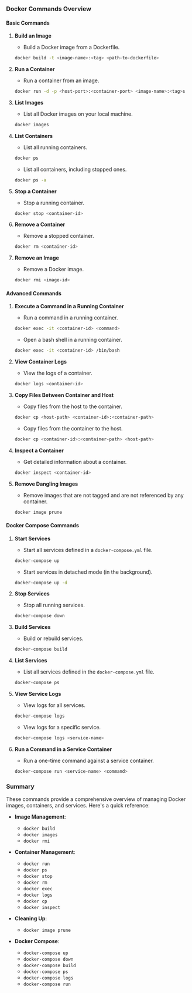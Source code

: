 ### Docker Commands Overview

#### Basic Commands

1. **Build an Image**
   - Build a Docker image from a Dockerfile.
   ```sh
   docker build -t <image-name>:<tag> <path-to-dockerfile>
   ```

2. **Run a Container**
   - Run a container from an image.
   ```sh
   docker run -d -p <host-port>:<container-port> <image-name>:<tag>s
   ```

3. **List Images**
   - List all Docker images on your local machine.
   ```sh
   docker images
   ```

4. **List Containers**
   - List all running containers.
   ```sh
   docker ps
   ```
   - List all containers, including stopped ones.
   ```sh
   docker ps -a
   ```

5. **Stop a Container**
   - Stop a running container.
   ```sh
   docker stop <container-id>
   ```

6. **Remove a Container**
   - Remove a stopped container.
   ```sh
   docker rm <container-id>
   ```

7. **Remove an Image**
   - Remove a Docker image.
   ```sh
   docker rmi <image-id>
   ```

#### Advanced Commands

1. **Execute a Command in a Running Container**
   - Run a command in a running container.
   ```sh
   docker exec -it <container-id> <command>
   ```
   - Open a bash shell in a running container.
   ```sh
   docker exec -it <container-id> /bin/bash
   ```

2. **View Container Logs**
   - View the logs of a container.
   ```sh
   docker logs <container-id>
   ```

3. **Copy Files Between Container and Host**
   - Copy files from the host to the container.
   ```sh
   docker cp <host-path> <container-id>:<container-path>
   ```
   - Copy files from the container to the host.
   ```sh
   docker cp <container-id>:<container-path> <host-path>
   ```

4. **Inspect a Container**
   - Get detailed information about a container.
   ```sh
   docker inspect <container-id>
   ```

5. **Remove Dangling Images**
   - Remove images that are not tagged and are not referenced by any container.
   ```sh
   docker image prune
   ```

#### Docker Compose Commands

1. **Start Services**
   - Start all services defined in a `docker-compose.yml` file.
   ```sh
   docker-compose up
   ```
   - Start services in detached mode (in the background).
   ```sh
   docker-compose up -d
   ```

2. **Stop Services**
   - Stop all running services.
   ```sh
   docker-compose down
   ```

3. **Build Services**
   - Build or rebuild services.
   ```sh
   docker-compose build
   ```

4. **List Services**
   - List all services defined in the `docker-compose.yml` file.
   ```sh
   docker-compose ps
   ```

5. **View Service Logs**
   - View logs for all services.
   ```sh
   docker-compose logs
   ```
   - View logs for a specific service.
   ```sh
   docker-compose logs <service-name>
   ```

6. **Run a Command in a Service Container**
   - Run a one-time command against a service container.
   ```sh
   docker-compose run <service-name> <command>
   ```

### Summary

These commands provide a comprehensive overview of managing Docker images, containers, and services. Here's a quick reference:

- **Image Management**:
  - `docker build`
  - `docker images`
  - `docker rmi`

- **Container Management**:
  - `docker run`
  - `docker ps`
  - `docker stop`
  - `docker rm`
  - `docker exec`
  - `docker logs`
  - `docker cp`
  - `docker inspect`

- **Cleaning Up**:
  - `docker image prune`

- **Docker Compose**:
  - `docker-compose up`
  - `docker-compose down`
  - `docker-compose build`
  - `docker-compose ps`
  - `docker-compose logs`
  - `docker-compose run`

